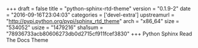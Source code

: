 +++
draft = false
title = "python-sphinx-rtd-theme"
version = "0.1.9-2"
date = "2016-09-16T23:04:03"
categories = ['devel-extra']
upstreamurl = "http://pypi.python.org/pypi/sphinx_rtd_theme"
arch = "x86_64"
size = "534052"
usize = "1479216"
sha1sum = "78936733acb80606273db0d2715cf911fcef3830"
+++
Python Sphinx Read The Docs Theme